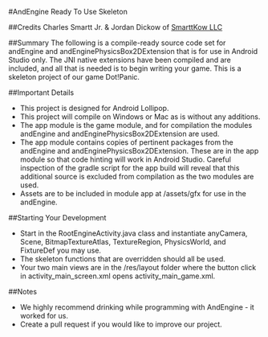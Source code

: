 #AndEngine Ready To Use Skeleton

##Credits
Charles Smartt Jr. & Jordan Dickow of [SmarttKow LLC](http://smarttkow.com)

##Summary
The following is a compile-ready source code set for andEngine and andEnginePhysicsBox2DExtension that is for use in Android Studio only. The JNI native extensions have been compiled and are included, and all that is needed is to begin writing your game. This is a skeleton project of our game Dot!Panic. 

##Important Details
* This project is designed for Android Lollipop. 
* This project will compile on Windows or Mac as is without any additions.
* The app module is the game module, and for compilation the modules andEngine and andEnginePhysicsBox2DExtension are used.
* The app module contains copies of pertinent packages from the andEngine and andEnginePhysicsBox2DExtension. These are in the app module so that code hinting will work in Android Studio. Careful inspection of the gradle script for the app build will reveal that this additional source is excluded from compilation as the two modules are used.
* Assets are to be included in module app at /assets/gfx for use in the andEngine.

##Starting Your Development
* Start in the RootEngineActivity.java class and instantiate anyCamera, Scene, BitmapTextureAtlas, TextureRegion, PhysicsWorld, and FixtureDef you may use.
* The skeleton functions that are overridden should all be used.
* Your two main views are in the /res/layout folder where the button click in activity_main_screen.xml opens activity_main_game.xml. 

##Notes
* We highly recommend drinking while programming with AndEngine - it worked for us.
* Create a pull request if you would like to improve our project.
